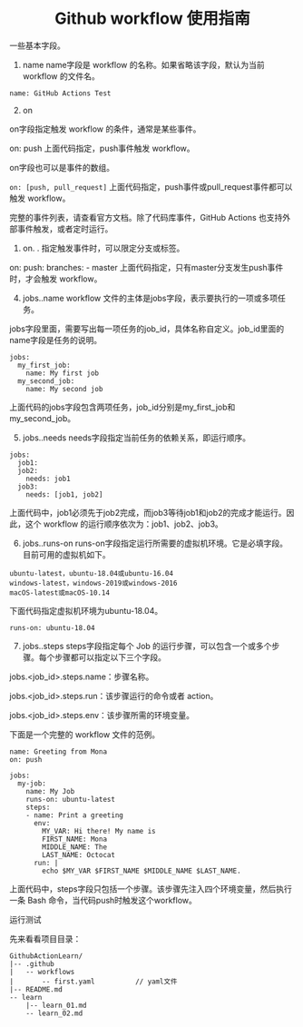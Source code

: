 <h1 align='center'> Github workflow 使用指南</h1>

一些基本字段。

1. name
name字段是 workflow 的名称。如果省略该字段，默认为当前 workflow 的文件名。
```
name: GitHub Actions Test
```
2. on
   
on字段指定触发 workflow 的条件，通常是某些事件。

on: push
上面代码指定，push事件触发 workflow。

on字段也可以是事件的数组。

`on: [push, pull_request]`
上面代码指定，push事件或pull_request事件都可以触发 workflow。

完整的事件列表，请查看官方文档。除了代码库事件，GitHub Actions 也支持外部事件触发，或者定时运行。

1. on. .
指定触发事件时，可以限定分支或标签。

on:
  push:
    branches:
      - master
上面代码指定，只有master分支发生push事件时，才会触发 workflow。

4. jobs..name
workflow 文件的主体是jobs字段，表示要执行的一项或多项任务。

jobs字段里面，需要写出每一项任务的job_id，具体名称自定义。job_id里面的name字段是任务的说明。
```
jobs:
  my_first_job:
    name: My first job
  my_second_job:
    name: My second job
```
上面代码的jobs字段包含两项任务，job_id分别是my_first_job和my_second_job。

5. jobs..needs
needs字段指定当前任务的依赖关系，即运行顺序。
```
jobs:
  job1:
  job2:
    needs: job1
  job3:
    needs: [job1, job2]
```
上面代码中，job1必须先于job2完成，而job3等待job1和job2的完成才能运行。因此，这个 workflow 的运行顺序依次为：job1、job2、job3。

6. jobs..runs-on
runs-on字段指定运行所需要的虚拟机环境。它是必填字段。目前可用的虚拟机如下。
````
ubuntu-latest，ubuntu-18.04或ubuntu-16.04
windows-latest，windows-2019或windows-2016
macOS-latest或macOS-10.14
````
下面代码指定虚拟机环境为ubuntu-18.04。
```
runs-on: ubuntu-18.04
```
7. jobs..steps
steps字段指定每个 Job 的运行步骤，可以包含一个或多个步骤。每个步骤都可以指定以下三个字段。

jobs.<job_id>.steps.name：步骤名称。

jobs.<job_id>.steps.run：该步骤运行的命令或者 action。

jobs.<job_id>.steps.env：该步骤所需的环境变量。

下面是一个完整的 workflow 文件的范例。
```
name: Greeting from Mona
on: push

jobs:
  my-job:
    name: My Job
    runs-on: ubuntu-latest
    steps:
    - name: Print a greeting
      env:
        MY_VAR: Hi there! My name is
        FIRST_NAME: Mona
        MIDDLE_NAME: The
        LAST_NAME: Octocat
      run: |
        echo $MY_VAR $FIRST_NAME $MIDDLE_NAME $LAST_NAME.
```
上面代码中，steps字段只包括一个步骤。该步骤先注入四个环境变量，然后执行一条 Bash 命令，当代码push时触发这个workflow。

运行测试

先来看看项目目录：
```
GithubActionLearn/
|-- .github
|   -- workflows
|       -- first.yaml          // yaml文件
|-- README.md
-- learn
    |-- learn_01.md
    -- learn_02.md
```